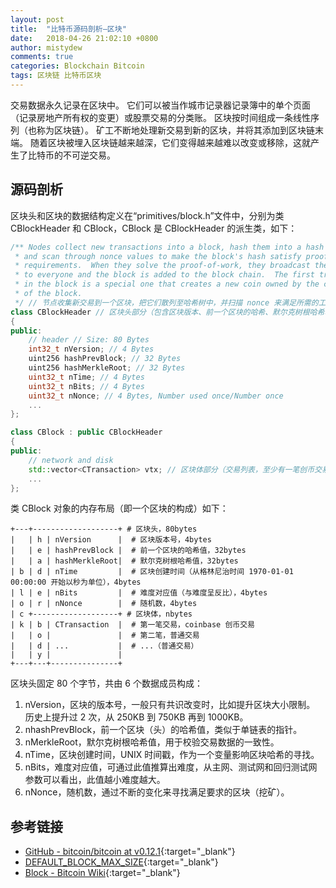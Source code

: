 ```yaml
---
layout: post
title:  "比特币源码剖析—区块"
date:   2018-04-26 21:02:10 +0800
author: mistydew
comments: true
categories: Blockchain Bitcoin
tags: 区块链 比特币区块
---
```

交易数据永久记录在区块中。
它们可以被当作城市记录器记录簿中的单个页面（记录房地产所有权的变更）或股票交易的分类账。
区块按时间组成一条线性序列（也称为区块链）。
矿工不断地处理新交易到新的区块，并将其添加到区块链末端。
随着区块被埋入区块链越来越深，它们变得越来越难以改变或移除，这就产生了比特币的不可逆交易。

## 源码剖析

区块头和区块的数据结构定义在“primitives/block.h”文件中，分别为类 CBlockHeader 和 CBlock，CBlock 是 CBlockHeader 的派生类，如下：

```cpp
/** Nodes collect new transactions into a block, hash them into a hash tree,
 * and scan through nonce values to make the block's hash satisfy proof-of-work
 * requirements.  When they solve the proof-of-work, they broadcast the block
 * to everyone and the block is added to the block chain.  The first transaction
 * in the block is a special one that creates a new coin owned by the creator
 * of the block.
 */ // 节点收集新交易到一个区块，把它们散列至哈希树中，并扫描 nonce 来满足所需的工作量证明要求。
class CBlockHeader // 区块头部分（包含区块版本、前一个区块的哈希、默尔克树根哈希、创建区块的时间、难度对应值和随机数）共 80 bytes
{
public:
    // header // Size: 80 Bytes
    int32_t nVersion; // 4 Bytes
    uint256 hashPrevBlock; // 32 Bytes
    uint256 hashMerkleRoot; // 32 Bytes
    uint32_t nTime; // 4 Bytes
    uint32_t nBits; // 4 Bytes
    uint32_t nNonce; // 4 Bytes, Number used once/Number once
    ...
};

class CBlock : public CBlockHeader
{
public:
    // network and disk
    std::vector<CTransaction> vtx; // 区块体部分（交易列表，至少有一笔创币交易）
    ...
};
```

类 CBlock 对象的内存布局（即一个区块的构成）如下：

```shell
+---+-------------------+ # 区块头，80bytes
|   | h | nVersion      |  # 区块版本号，4bytes
|   | e | hashPrevBlock |  # 前一个区块的哈希值，32bytes
|   | a | hashMerkleRoot|  # 默尔克树根哈希值，32bytes
| b | d | nTime         |  # 区块创建时间（从格林尼治时间 1970-01-01 00:00:00 开始以秒为单位），4bytes
| l | e | nBits         |  # 难度对应值（与难度呈反比），4bytes
| o | r | nNonce        |  # 随机数，4bytes
| c +-------------------+ # 区块体，nbytes
| k | b | CTransaction  |  # 第一笔交易，coinbase 创币交易
|   | o |               |  # 第二笔，普通交易
|   | d | ...           |  # ...（普通交易）
|   | y |               |
+---+---+---------------+
```

区块头固定 80 个字节，共由 6 个数据成员构成：
1. nVersion，区块的版本号，一般只有共识改变时，比如提升区块大小限制。
历史上提升过 2 次，从 250KB 到 750KB 再到 1000KB。
2. nhashPrevBlock，前一个区块（头）的哈希值，类似于单链表的指针。
3. nMerkleRoot，默尔克树根哈希值，用于校验交易数据的一致性。
4. nTime，区块创建时间，UNIX 时间戳，作为一个变量影响区块哈希的寻找。
5. nBits，难度对应值，可通过此值推算出难度，从主网、测试网和回归测试网参数可以看出，此值越小难度越大。
6. nNonce，随机数，通过不断的变化来寻找满足要求的区块（挖矿）。

## 参考链接

* [GitHub - bitcoin/bitcoin at v0.12.1](https://github.com/bitcoin/bitcoin/tree/v0.12.1){:target="_blank"}
* [DEFAULT_BLOCK_MAX_SIZE](https://github.com/bitcoin/bitcoin/search?q=DEFAULT_BLOCK_MAX_SIZE&type=Issues){:target="_blank"}
* [Block - Bitcoin Wiki](https://en.bitcoin.it/wiki/Block){:target="_blank"}
